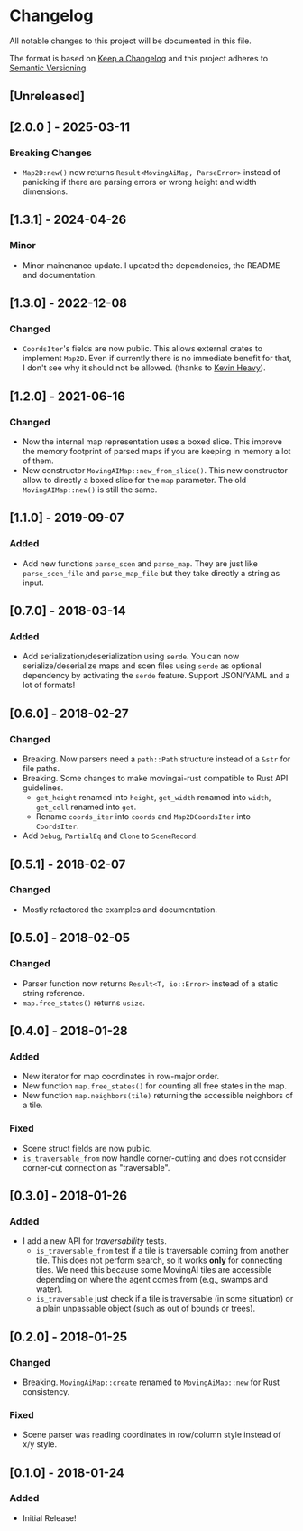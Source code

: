 # Changelog

All notable changes to this project will be documented in this file.

The format is based on [Keep a Changelog](http://keepachangelog.com/en/1.0.0/)
and this project adheres to [Semantic Versioning](http://semver.org/spec/v2.0.0.html).

## [Unreleased]

## [2.0.0 ] - 2025-03-11

### Breaking Changes

- `Map2D:new()` now returns `Result<MovingAiMap, ParseError>` instead of panicking if there are parsing errors or wrong height and width dimensions.

## [1.3.1] - 2024-04-26

### Minor

- Minor mainenance update. I updated the dependencies, the README and documentation.

## [1.3.0] - 2022-12-08

### Changed

- `CoordsIter`'s fields are now public. This allows external crates to implement `Map2D`. Even if currently there is no immediate benefit for that, I don't see why it should not be allowed. (thanks to [Kevin Heavy](https://github.com/kevinheavey)).

## [1.2.0] - 2021-06-16

### Changed

- Now the internal map representation uses a boxed slice. This improve the memory footprint of parsed maps if you are keeping in memory a lot of them.
- New constructor `MovingAIMap::new_from_slice()`. This new constructor allow to directly a boxed slice for the `map` parameter. The old `MovingAIMap::new()` is still the same.

## [1.1.0] - 2019-09-07

### Added

- Add new functions `parse_scen` and `parse_map`. They are just like `parse_scen_file` and `parse_map_file` but they take directly a string as input.

## [0.7.0] - 2018-03-14

### Added

- Add serialization/deserialization using `serde`. You can now serialize/deserialize maps and scen files using `serde` as optional dependency by activating the `serde` feature. Support JSON/YAML and a lot of formats!

## [0.6.0] - 2018-02-27

### Changed

- Breaking. Now parsers need a `path::Path` structure instead of a `&str` for file paths.
- Breaking. Some changes to make movingai-rust compatible to Rust API guidelines.
  - `get_height` renamed into `height`, `get_width` renamed into `width`, `get_cell` renamed into `get`.
  - Rename `coords_iter` into `coords` and `Map2DCoordsIter` into `CoordsIter`.
- Add `Debug`, `PartialEq` and `Clone` to `SceneRecord`.

## [0.5.1] - 2018-02-07

### Changed

- Mostly refactored the examples and documentation.

## [0.5.0] - 2018-02-05

### Changed

- Parser function now returns `Result<T, io::Error>` instead of a static string reference.
- `map.free_states()` returns `usize`.

## [0.4.0] - 2018-01-28

### Added

- New iterator for map coordinates in row-major order.
- New function `map.free_states()` for counting all free states in the map.
- New function `map.neighbors(tile)` returning the accessible neighbors of a tile.

### Fixed

- Scene struct fields are now public.
- `is_traversable_from` now handle corner-cutting and does not consider corner-cut connection as "traversable".

## [0.3.0] - 2018-01-26

### Added

- I add a new API for _traversability_ tests.
  - `is_traversable_from` test if a tile is traversable coming from another tile. This does not perform search, so it works **only** for connecting tiles. We need this because some MovingAI tiles are accessible depending on where the agent comes from (e.g., swamps and water).
  - `is_traversable` just check if a tile is traversable (in some situation) or a plain unpassable object (such as out of bounds or trees).

## [0.2.0] - 2018-01-25

### Changed

- Breaking. `MovingAiMap::create` renamed to `MovingAiMap::new` for Rust consistency.

### Fixed

- Scene parser was reading coordinates in row/column style instead of x/y style.

## [0.1.0] - 2018-01-24

### Added

- Initial Release!
